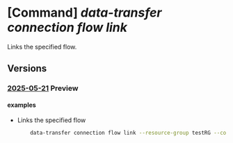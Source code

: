 # [Command] _data-transfer connection flow link_

Links the specified flow.

## Versions

### [2025-05-21](/Resources/mgmt-plane/L3N1YnNjcmlwdGlvbnMve30vcmVzb3VyY2Vncm91cHMve30vcHJvdmlkZXJzL21pY3Jvc29mdC5henVyZWRhdGF0cmFuc2Zlci9jb25uZWN0aW9ucy97fS9mbG93cy97fS9saW5r/2025-05-21.xml) **Preview**

<!-- mgmt-plane /subscriptions/{}/resourcegroups/{}/providers/microsoft.azuredatatransfer/connections/{}/flows/{}/link 2025-05-21 -->

#### examples

- Links the specified flow
    ```bash
        data-transfer connection flow link --resource-group testRG --connection-name testConnection --flow-name testFlow --id /subscriptions/00000000-0000-0000-0000-000000000000/resourceGroups/testRG/providers/Microsoft.AzureDataTransfer/connections/testConnection/flows/testFlow
    ```
